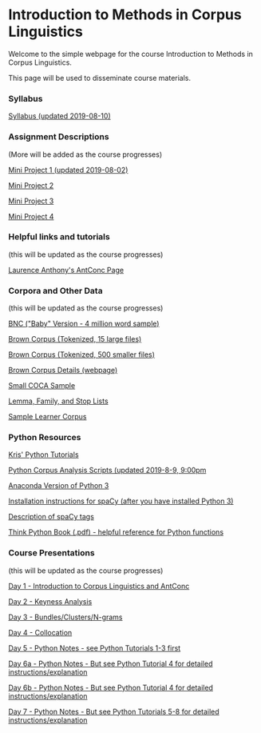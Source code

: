 # Introduction to Methods in Corpus Linguistics

Welcome to the simple webpage for the course Introduction to Methods in Corpus Linguistics.

This page will be used to disseminate course materials.

### Syllabus
[Syllabus (updated 2019-08-10)](https://github.com/kristopherkyle/Corpus-Methods-Intro/blob/master/Course-Materials/_Introduction%20to%20Methods%20in%20Corpus%20Linguistics_2019_08_10.pdf?raw=true)

### Assignment Descriptions 
(More will be added as the course progresses)

[Mini Project 1 (updated 2019-08-02)](https://github.com/kristopherkyle/Corpus-Methods-Intro/blob/master/Course-Materials/Mini%20Project%201_2019_08_02.docx?raw=true)

[Mini Project 2](https://github.com/kristopherkyle/Corpus-Methods-Intro/blob/master/Course-Materials/Mini%20Project%202.docx?raw=true)

[Mini Project 3](https://github.com/kristopherkyle/Corpus-Methods-Intro/blob/master/Course-Materials/Mini%20Project%203.docx?raw=true)

[Mini Project 4](https://github.com/kristopherkyle/Corpus-Methods-Intro/blob/master/Course-Materials/Mini%20Project%204.docx?raw=true)

### Helpful links and tutorials
(this will be updated as the course progresses)

[Laurence Anthony's AntConc Page](https://www.laurenceanthony.net/software/antconc/)

### Corpora and Other Data
(this will be updated as the course progresses)

<a href="http://ota.ox.ac.uk/desc/2553" target="_blank">BNC ("Baby" Version - 4 million word sample)</a>

[Brown Corpus (Tokenized, 15 large files)](https://github.com/kristopherkyle/Corpus-Methods-Intro/blob/master/Course-Materials/Brown_tokenized.zip?raw=true)

[Brown Corpus (Tokenized, 500 smaller files)](https://github.com/kristopherkyle/Corpus-Methods-Intro/blob/master/Course-Materials/brown_single.zip?raw=true)

<a href="https://www1.essex.ac.uk/linguistics/external/clmt/w3c/corpus_ling/content/corpora/list/private/brown/brown.html" target="_blank">Brown Corpus Details (webpage)</a>

[Small COCA Sample](https://github.com/kristopherkyle/Corpus-Methods-Intro/blob/master/Course-Materials/COCA_sample_text.zip?raw=true)

[Lemma, Family, and Stop Lists](https://github.com/kristopherkyle/Corpus-Methods-Intro/blob/master/Course-Materials/ant_conc_lists.zip?raw=true)

[Sample Learner Corpus](https://github.com/kristopherkyle/Corpus-Methods-Intro/blob/master/Course-Materials/small_sample.zip?raw=true)

### Python Resources

[Kris' Python Tutorials](py_index.md)

[Python Corpus Analysis Scripts (updated 2019-8-9, 9:00pm](https://github.com/kristopherkyle/Corpus-Methods-Intro/blob/master/Course-Materials/corpus_packages_updated.zip?raw=true)

<a href="https://www.anaconda.com/distribution/#download-section" target="_blank">Anaconda Version of Python 3</a>

<a href="https://spacy.io/usage" target="_blank">Installation instructions for spaCy (after you have installed Python 3)</a>

[Description of spaCy tags](https://github.com/kristopherkyle/Corpus-Methods-Intro/blob/master/Course-Materials/spaCy_tags.xlsx?raw=true)

[Think Python Book (.pdf) - helpful reference for Python functions](https://github.com/kristopherkyle/Corpus-Methods-Intro/blob/master/Course-Materials/thinkpython.pdf?raw=true)

### Course Presentations
(this will be updated as the course progresses)

[Day 1 - Introduction to Corpus Linguistics and AntConc](https://github.com/kristopherkyle/Corpus-Methods-Intro/blob/master/Course-Materials/Corpus_Methods_Day_1.pdf?raw=true)

[Day 2 - Keyness Analysis](https://github.com/kristopherkyle/Corpus-Methods-Intro/blob/master/Course-Materials/Corpus_Methods_Day_2.pdf?raw=true)

[Day 3 - Bundles/Clusters/N-grams](https://github.com/kristopherkyle/Corpus-Methods-Intro/blob/master/Course-Materials/Corpus_Methods_Day_3.pdf?raw=true)

[Day 4 - Collocation ](https://github.com/kristopherkyle/Corpus-Methods-Intro/blob/master/Course-Materials/Corpus_Methods_Day_4.pdf?raw=true)

[Day 5 - Python Notes - see Python Tutorials 1-3 first](https://github.com/kristopherkyle/Corpus-Methods-Intro/blob/master/Course-Materials/pyclass1_notes.py?raw=true)

[Day 6a - Python Notes - But see Python Tutorial 4 for detailed instructions/explanation](https://github.com/kristopherkyle/Corpus-Methods-Intro/blob/master/Course-Materials/pyclass2_notes.py?raw=true)

[Day 6b - Python Notes - But see Python Tutorial 4 for detailed instructions/explanation](https://github.com/kristopherkyle/Corpus-Methods-Intro/blob/master/Course-Materials/pyclass2.1_notes.py?raw=true)

[Day 7 - Python Notes - But see Python Tutorials 5-8 for detailed instructions/explanation](https://github.com/kristopherkyle/Corpus-Methods-Intro/blob/master/Course-Materials/pyclass3_notes.py?raw=true)

